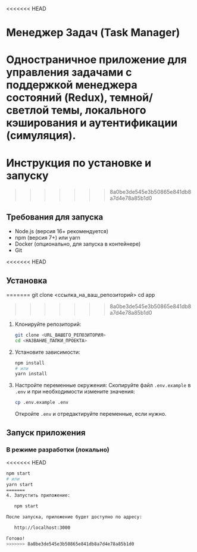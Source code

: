 <<<<<<< HEAD
# Менеджер Задач (Task Manager)

Одностраничное приложение для управления задачами с поддержкой менеджера состояний (Redux), темной/светлой темы, локального кэширования и аутентификации (симуляция).
=======
# Инструкция по установке и запуску
>>>>>>> 8a0be3de545e3b50865e841db8a7d4e78a85b1d0

## Требования для запуска

*   Node.js (версия 16+ рекомендуется)
*   npm (версия 7+) или yarn
*   Docker (опционально, для запуска в контейнере)
*   Git

<<<<<<< HEAD
## Установка
=======
   git clone <ссылка_на_ваш_репозиторий>
   cd app
>>>>>>> 8a0be3de545e3b50865e841db8a7d4e78a85b1d0

1.  Клонируйте репозиторий:
    ```bash
    git clone <URL_ВАШЕГО_РЕПОЗИТОРИЯ>
    cd <НАЗВАНИЕ_ПАПКИ_ПРОЕКТА>
    ```

2.  Установите зависимости:
    ```bash
    npm install
    # или
    yarn install
    ```

3.  Настройте переменные окружения:
    Скопируйте файл `.env.example` в `.env` и при необходимости измените значения:
    ```bash
    cp .env.example .env
    ```
    Откройте `.env` и отредактируйте переменные, если нужно.

## Запуск приложения

### В режиме разработки (локально)

<<<<<<< HEAD
```bash
npm start
# или
yarn start
=======
4. Запустить приложение:

   npm start

После запуска, приложение будет доступно по адресу:

   http://localhost:3000

Готово!
>>>>>>> 8a0be3de545e3b50865e841db8a7d4e78a85b1d0
